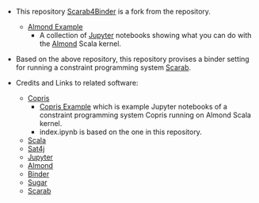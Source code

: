 -   This repository [Scarab4Binder](https://github.com/TakehideSoh/Scarab4Binder) is a fork from the repository. 
    -   [Almond Example](https://github.com/almond-sh/examples)
        -   A collection of [Jupyter](http://jupyter.org/) notebooks showing what you can do with
            the [Almond](https://almond.sh/) Scala kernel.

-   Based on the above repository, this repository provises a binder
    setting for running a constraint programming system [Scarab](https://tsoh.org/scarab/).

-   Credits and Links to related software: 
    -   [Copris](http://bach.istc.kobe-u.ac.jp/copris/)
        -   [Copris Example](https://github.com/tamura70/copris-examples) which is example Jupyter notebooks of a
            constraint programming system Copris running on Almond Scala kernel.
        -   index.ipynb is based on the one in this repository.
    -   [Scala](https://www.scala-lang.org)
    -   [Sat4j](https://www.scala-lang.org)
    -   [Jupyter](http://jupyter.org/)
    -   [Almond](https://almond.sh)
    -   [Binder](https://mybinder.org)
    -   [Sugar](http://bach.istc.kobe-u.ac.jp/sugar/)
    -   [Scarab](https://tsoh.org/scarab/)

